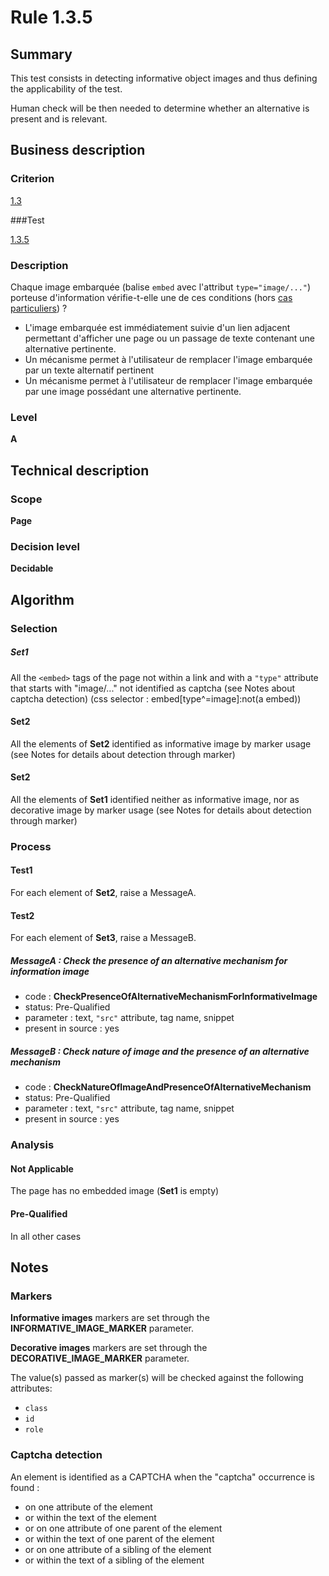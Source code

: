 # Rule 1.3.5

## Summary

This test consists in detecting informative object images and thus defining the applicability of the test.

Human check will be then needed to determine whether an alternative is present and is relevant.

## Business description

### Criterion

[1.3](http://references.modernisation.gouv.fr/referentiel-technique-0#crit-1-3)

###Test

[1.3.5](http://references.modernisation.gouv.fr/referentiel-technique-0#test-1-3-5)

### Description

Chaque image embarqu&eacute;e (balise `embed` avec l'attribut `type="image/..."`) porteuse d'information v&eacute;rifie-t-elle une de ces conditions (hors <a href="http://references.modernisation.gouv.fr/referentiel-technique-0#cpCrit1-3" title="Cas particuliers pour le crit&egrave;re 1.3">cas particuliers</a>) ? 
 
 * L'image embarqu&eacute;e est imm&eacute;diatement suivie d'un lien adjacent permettant d'afficher une page ou un passage de texte contenant une alternative pertinente. 
 * Un m&eacute;canisme permet &agrave; l'utilisateur de remplacer l'image embarqu&eacute;e par un texte alternatif pertinent 
 * Un m&eacute;canisme permet &agrave; l'utilisateur de remplacer l'image embarqu&eacute;e par une image poss&eacute;dant une alternative pertinente. 


### Level

**A**

## Technical description

### Scope

**Page**

### Decision level

**Decidable**

## Algorithm

### Selection

##### Set1

All the `<embed>` tags of the page not within a link and with a `"type"` attribute that starts with "image/..."  not identified as captcha (see Notes about captcha detection)  (css selector : embed[type^=image]:not(a embed))

#### Set2

All the elements of **Set2** identified as informative image by marker usage (see Notes for details about detection through marker)

#### Set2

All the elements of **Set1** identified neither as informative image, nor as decorative image by marker usage (see Notes for details about detection through marker)

### Process

#### Test1

For each element of **Set2**, raise a MessageA.

#### Test2

For each element of **Set3**, raise a MessageB.

##### MessageA : Check the presence of an alternative mechanism for information image

-    code : **CheckPresenceOfAlternativeMechanismForInformativeImage** 
-    status: Pre-Qualified
-    parameter : text, `"src"` attribute, tag name, snippet
-    present in source : yes

##### MessageB : Check nature of image and the presence of an alternative mechanism

-    code : **CheckNatureOfImageAndPresenceOfAlternativeMechanism** 
-    status: Pre-Qualified
-    parameter : text, `"src"` attribute, tag name, snippet
-    present in source : yes

### Analysis

#### Not Applicable 

The page has no embedded image (**Set1** is empty)

#### Pre-Qualified

In all other cases

## Notes

### Markers 

**Informative images** markers are set through the **INFORMATIVE_IMAGE_MARKER** parameter.

**Decorative images** markers are set through the **DECORATIVE_IMAGE_MARKER** parameter.

The value(s) passed as marker(s) will be checked against the following attributes:

- `class`
- `id`
- `role`

### Captcha detection

An element is identified as a CAPTCHA when the "captcha" occurrence is found :

- on one attribute of the element
- or within the text of the element
- or on one attribute of one parent of the element
- or within the text of one parent of the element
- or on one attribute of a sibling of the element
- or within the text of a sibling of the element
